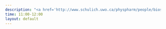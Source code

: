 ```yaml
---
description: "<a href='http://www.schulich.uwo.ca/physpharm/people/bios/faculty/martinez_trujillo_julio.html'>Julio Martinez-Trujillo</a> (Western University), <a href='http://www.cs.toronto.edu/~sven/'>Sven Dickinson</a> (University of Toronto)"
time: 11:00-12:00
layout: default
---
```

